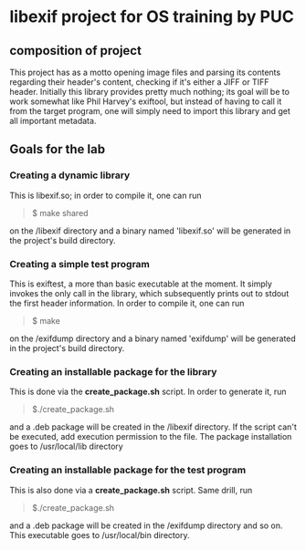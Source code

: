 # libexif project for OS training by PUC

## composition of project
This project has as a motto opening image files and parsing its contents regarding their header's
content, checking if it's either a JIFF or TIFF header.
Initially this library provides pretty much nothing; its goal will be to work somewhat like Phil
Harvey's exiftool, but instead of having to call it from the target program, one will simply need to
import this library and get all important metadata.

## Goals for the lab

### Creating a dynamic library
This is libexif.so; in order to compile it, one can run
> $ make shared

on the /libexif directory and a binary named 'libexif.so' will be generated in the project's build
directory.

### Creating a simple test program
This is exiftest, a more than basic executable at the moment. It simply invokes the only call in the
library, which subsequently prints out to stdout the first header information.
In order to compile it, one can run

> $ make

on the /exifdump directory and a binary named 'exifdump' will be generated in the project's build
directory.

### Creating an installable package for the library
This is done via the **create_package.sh** script. In order to generate it, run

> $./create_package.sh

and a .deb package will be created in the /libexif directory. If the script can't be executed, add
execution permission to the file. The package installation goes to /usr/local/lib directory

### Creating an installable package for the test program
This is also done via a **create_package.sh** script. Same drill, run

> $./create_package.sh

and a .deb package will be created in the /exifdump directory and so on. This executable goes to
/usr/local/bin directory.

